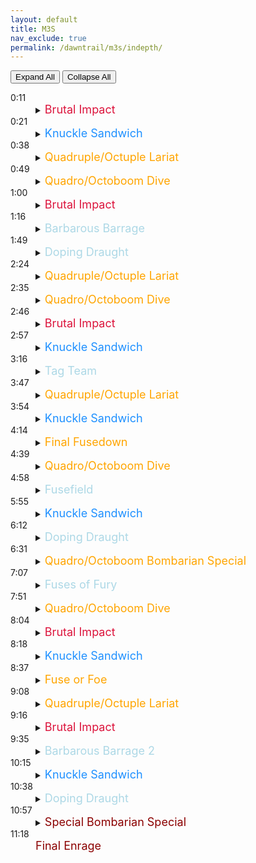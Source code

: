 ```yaml
---
layout: default
title: M3S
nav_exclude: true
permalink: /dawntrail/m3s/indepth/
---
```

<script>
      const expandElements = shouldExpand => {
        let detailsElements = document.querySelectorAll("details");

        detailsElements = [...detailsElements];

        if (shouldExpand) {
            detailsElements.map(item => item.setAttribute("open", shouldExpand));
        } else {
            detailsElements.map(item => item.removeAttribute("open"));
        }
    };
</script>
<button type="button" name="button" class="btn" onClick="expandElements(true)">Expand All</button> <button type="button" name="button" class="btn" onClick="expandElements(false)">Collapse All</button>
<dl>
  <dt>0:11</dt>
  <dd>
    <details><summary><font size="4" color="Crimson">Brutal Impact</font></summary>
      4 hits of raidwide damage
    </details>
  </dd>
  <dt>0:21</dt>
  <dd>
    <details><summary><font size="4" color="DodgerBlue">Knuckle Sandwich</font></summary>
      4 hit tank stack
    </details>
  </dd>
  <dt>0:38</dt>
  <dd>
    <details><summary><font size="4" color="Orange">Quadruple/Octuple Lariat</font></summary>
      There will be a point blank and proteans. Octuple is a protean spread, quadruple is a partner stack.
    </details>
  </dd>
  <dt>0:49</dt>
  <dd>
    <details><summary><font size="4" color="Orange">Quadro/Octoboom Dive</font></summary>
      the boss will jump in the direction hes facing, causing proximity damage from there. this is followed by partner stacks if it was quadroboom, or spreads if it was octoboom.
    </details>
  </dd>
  <dt>1:00</dt>
  <dd>
    <details><summary><font size="4" color="Crimson">Brutal Impact</font></summary>
      4 hits of raidwide damage
    </details>
  </dd>
  <dt>1:16</dt>
  <dd>
    <details><summary><font size="4" color="LightBlue">Barbarous Barrage</font></summary>
      6 towers will spawn, in 2 rows either north and south, or east and west. each tower will knock you back a significant distance. this can be prevented with knockback resist. the center towers require 4 players each and will resolve first. the corner towers require 2 players each and go off second. a tower will spawn center after the first towers and it requires 8 people. after the 2nd towers resolve the boss will jump to a corner and cast murderous mist, which will cleave the entire arena except the corner behind him.
    </details>
  </dd>
  <dt>1:49</dt>
  <dd>
    <details><summary><font size="4" color="LightBlue">Doping Draught</font></summary>
      Boss will get a stack of a buff, which acts as an enhancement for the next phase of mechanics.
    </details>
  </dd>
  <dt>2:24</dt>
  <dd>
    <details><summary><font size="4" color="Orange">Quadruple/Octuple Lariat</font></summary>
      there will be a donut and proteans, octuple is a spread, quadruple is a partner stack. this will always be opposite of the first lariat.
    </details>
  </dd>
  <dt>2:35</dt>
  <dd>
    <details><summary><font size="4" color="Orange">Quadro/Octoboom Dive</font></summary>
      the boss will jump in the direction he is facing, causing a knockback from there. this is followed by partner stacks if it was quadroboom, or spreads if it was octoboom.  this will always be opposite of the first dive.
    </details>
  </dd>
  <dt>2:46</dt>
  <dd>
    <details><summary><font size="4" color="Crimson">Brutal Impact</font></summary>
      6 hits of raidwide damage
    </details>
  </dd>
  <dt>2:57</dt>
  <dd>
    <details><summary><font size="4" color="DodgerBlue">Knuckle Sandwich</font></summary>
      6 hit tank stack
    </details>
  </dd>
  <dt>3:16</dt>
  <dd>
    <details><summary><font size="4" color="LightBlue">Tag Team</font></summary>
      2 adds will spawn, and one of them will chain to you. this will give you a debuff that will kill you unless you take damage from the source of the chain. both adds will cast lariat combo and raise one arm. this will cause each add to cleave the width of the boss hitbox as well as the entire side of the arena in the direction of the raised arm. get hit by the add you were chained to here, or you will die shortly after. the adds will then execute the second hit of their lariat combo, both hitting the opposite side they hit first. this means the safe spot for the second cleave will always be opposite to the spot neither add hit on the first cleave.
    </details>
  </dd>
  <dt>3:47</dt>
  <dd>
    <details><summary><font size="4" color="Orange">Quadruple/Octuple Lariat</font></summary>
      From here on, the boss can cast either donut or point blank lariat. if his arms are glowing, it will be a donut, if not, a point blank. octuple is a spread protean, quadruple is a pair stack.
    </details>
  </dd>
  <dt>3:54</dt>
  <dd>
    <details><summary><font size="4" color="DodgerBlue">Knuckle Sandwich</font></summary>
      6 hit tank stack
    </details>
  </dd>
  <dt>4:14</dt>
  <dd>
    <details><summary><font size="4" color="Orange">Final Fusedown</font></summary>
      Everybody will get a fuse on their head, either short or long. all supports will get the same length, and all dps will get the opposite. at the same time, 8 bombs will spawn, 4 in the center and 1 in each corner. the sw and ne bombs are always long fuse, and the se and nw bombs are always short. the center bombs can be one of 2 patterns, either the 2 closest to sw or the 2 closest to ne will be long, and the remaining 2 will be short. when a bomb(or player) explodes, any players hit by the explosion will take some damage and receive a fire vuln for the duration of the mechanic, ensuring they can only be hit by one bomb total. the short fuse players and bombs will explode first, all at the same time, then a few seconds later, the long fuse players and bombs will explode all at the same time.
    </details>
  </dd>
  <dt>4:39</dt>
  <dd>
    <details><summary><font size="4" color="Orange">Quadro/Octoboom Dive</font></summary>
      from here on, the boss can cast either proximity damage or knockback from where he jumps. if his arms are glowing, it will be a knockback, if not, proximity damage. this is followed by partner stacks if it was quadroboom, or spreads if it was octoboom.
    </details>
  </dd>
  <dt>4:58</dt>
  <dd>
    <details><summary><font size="4" color="LightBlue">Fusefield</font></summary>
      Everyone will get a debuff, on a short or long timer. All supports will get one timer and all dps the other. If these debuffs expire, that player will die. The boss will ignite the center of the arena, making it deadly to step in, and 8 burning fuses will appear radiating from it, one on each intercard and cardinal. 4 of these will be short, and 4 long. Over time, these will get shorter, and if they reach the center, they will wipe the raid. Stepping on the burning ends will put out the fuse and cleanse your debuff, but will cause a heavy raidwide and a short magic vuln, ensuring you must space these cleanses out.
    </details>
  </dd>
  <dt>5:55</dt>
  <dd>
    <details><summary><font size="4" color="DodgerBlue">Knuckle Sandwich</font></summary>
      6 hit tank stack
    </details>
  </dd>
  <dt>6:12</dt>
  <dd>
    <details><summary><font size="4" color="LightBlue">Doping Draught</font></summary>
      Boss will get another stack of his buff, which acts as an enhancement for the next phase of mechanics.
    </details>
  </dd>
  <dt>6:31</dt>
  <dd>
    <details><summary><font size="4" color="Orange">Quadro/Octoboom Bombarian Special</font></summary>
      Heavy raidwide damage, after the 5th hit, there will be a pointblank, followed by a donut, followed by a knockback. Then, if the boss casted quadra, it will be a pair stack, if he casted octo, it will be a spread.
    </details>
  </dd>
  <dt>7:07</dt>
  <dd>
    <details><summary><font size="4" color="LightBlue">Fuses of Fury</font></summary>
      8 bombs will spawn in the same pattern as final fusedown, and 2 adds will spawn. you will be chained to the boss and one add. position so you will not be hit by the first set of bombs. the adds will start casting lariat combo and the boss will start casting murderous mist. dodge into the first bomb explosion, wait for the 2nd, then position yourself to be hit by BOTH the boss and the and you were previously chained to. dodge the 2nd hit of the add’s lariat combo.
    </details>
  </dd>
  <dt>7:51</dt>
  <dd>
    <details><summary><font size="4" color="Orange">Quadro/Octoboom Dive</font></summary>
      The boss will cast either proximity damage or knockback from where he jumps. if his arms are glowing, it will be a knockback, if not, proximity damage. this is followed by partner stacks if it was quadroboom, or spreads if it was octoboom.
    </details>
  </dd>
  <dt>8:04</dt>
  <dd>
    <details><summary><font size="4" color="Crimson">Brutal Impact</font></summary>
      8 hits of raidwide damage
    </details>
  </dd>
  <dt>8:18</dt>
  <dd>
    <details><summary><font size="4" color="DodgerBlue">Knuckle Sandwich</font></summary>
      8 hit tank stack
    </details>
  </dd>
  <dt>8:37</dt>
  <dd>
    <details><summary><font size="4" color="Orange">Fuse or Foe</font></summary>
      All players will receive a short or long fuse, all dps receiving the same length and all supports receiving the other. The boss will start casting a conal aoe and will rotate and hit right next to it with another cone, and repeat this until the entire arena has been hit once. at the same time, 2 circles will appear, after these resolve they will expand and hit a large donut with the inner edge being where the edge of the circle was, then will expand again with a third donut. On the first donut a second set of circles will appear and do the same expanding motion. As the second set of circles resolve their first followup donut, the first set of player bombs will resolve. These will explode in a small aoe and give a fire vuln, ensuring you can only be hit by one. As the last set of donuts go off, the second set of player fuses will explode
    </details>
  </dd>
  <dt>9:08</dt>
  <dd>
    <details><summary><font size="4" color="Orange">Quadruple/Octuple Lariat</font></summary>
      The boss will cast either donut or point blank lariat. If his arms are glowing, it will be a donut, if not, a point blank. Octuple is a spread protean, quadruple is a pair stack.
    </details>
  </dd>
  <dt>9:16</dt>
  <dd>
    <details><summary><font size="4" color="Crimson">Brutal Impact</font></summary>
      8 hits of raidwide damage
    </details>
  </dd>
  <dt>9:35</dt>
  <dd>
    <details><summary><font size="4" color="LightBlue">Barbarous Barrage 2</font></summary>
      6 towers will spawn, in 2 rows either north and south, or east and west. each tower will knock you back a significant distance. this can be prevented with knockback resist. the center towers require 4 players each and will resolve first. the corner towers require 2 players each and go off second. a tower will spawn center after the first towers and it requires 8 people. after the 2nd towers resolve the boss will jump to a cardinal and start casting lariat combo. watch the boss to see which side he’s cleaving, then from the center tower be knocked to one of the CORNERS the boss is not hitting. watch the boss after his dash to check if you need to cross to the other side, as this one is random.
    </details>
  </dd>
  <dt>10:15</dt>
  <dd>
    <details><summary><font size="4" color="DodgerBlue">Knuckle Sandwich</font></summary>
      8 hit tank stack
    </details>
  </dd>
  <dt>10:38</dt>
  <dd>
    <details><summary><font size="4" color="LightBlue">Doping Draught</font></summary>
      Boss will get third and final stack of his buff, which ensures the next combo ends in death.
    </details>
  </dd>
  <dt>10:57</dt>
  <dd>
    <details><summary><font size="4" color="DarkRed">Special Bombarian Special</font></summary>
      Heavy raidwide damage, after the 5th hit, there will be a pointblank, followed by a donut, followed by the enrage.
    </details>
  </dd>
  <dt>11:18</dt>
  <dd>
    <font size="4" color="DarkRed">Final Enrage</font>
  </dd>
</dl>
